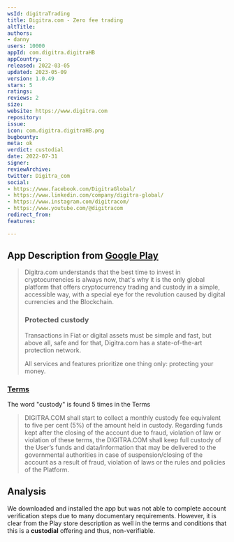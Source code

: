 ```yaml
---
wsId: digitraTrading
title: Digitra.com - Zero fee trading
altTitle: 
authors:
- danny
users: 10000
appId: com.digitra.digitraHB
appCountry: 
released: 2022-03-05
updated: 2023-05-09
version: 1.0.49
stars: 5
ratings: 
reviews: 2
size: 
website: https://www.digitra.com
repository: 
issue: 
icon: com.digitra.digitraHB.png
bugbounty: 
meta: ok
verdict: custodial
date: 2022-07-31
signer: 
reviewArchive: 
twitter: Digitra_com
social:
- https://www.facebook.com/DigitraGlobal/
- https://www.linkedin.com/company/digitra-global/
- https://www.instagram.com/digitracom/
- https://www.youtube.com/@digitracom
redirect_from: 
features: 

---
```


## App Description from [Google Play](https://play.google.com/store/apps/details?id=com.digitra.digitraHB) 

> Digitra.com understands that the best time to invest in cryptocurrencies is always now, that's why it is the only global platform that offers cryptocurrency trading and custody in a simple, accessible way, with a special eye for the revolution caused by digital currencies and the Blockchain.
>
> ### Protected custody
>
> Transactions in Fiat or digital assets must be simple and fast, but above all, safe and for that, Digitra.com has a state-of-the-art protection network.
>
> All services and features prioritize one thing only: protecting your money.

### [Terms](https://intercom.help/digitraglobal/en/articles/6155807-terms-of-use)

The word "custody" is found 5 times in the Terms

> DIGITRA.COM shall start to collect a monthly custody fee equivalent to five per cent (5%) of the amount held in custody. Regarding funds kept after the closing of the account due to fraud, violation of law or violation of these terms, the DIGITRA.COM shall keep full custody of the User’s funds and data/information that may be delivered to the governmental authorities in case of suspension/closing of the account as a result of fraud, violation of laws or the rules and policies of the Platform.

## Analysis 

We downloaded and installed the app but was not able to complete account verification steps due to many documentary requirements. However, it is clear from the Play store description as well in the terms and conditions that this is a **custodial** offering and thus, non-verifiable. 